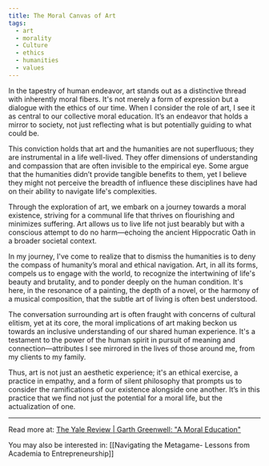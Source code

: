 ```yaml
---
title: The Moral Canvas of Art
tags:
  - art
  - morality
  - Culture
  - ethics
  - humanities
  - values
---
```

In the tapestry of human endeavor, art stands out as a distinctive thread with inherently moral fibers. It's not merely a form of expression but a dialogue with the ethics of our time. When I consider the role of art, I see it as central to our collective moral education. It’s an endeavor that holds a mirror to society, not just reflecting what is but potentially guiding to what could be.

This conviction holds that art and the humanities are not superfluous; they are instrumental in a life well-lived. They offer dimensions of understanding and compassion that are often invisible to the empirical eye. Some argue that the humanities didn’t provide tangible benefits to them, yet I believe they might not perceive the breadth of influence these disciplines have had on their ability to navigate life's complexities.

Through the exploration of art, we embark on a journey towards a moral existence, striving for a communal life that thrives on flourishing and minimizes suffering. Art allows us to live life not just bearably but with a conscious attempt to do no harm—echoing the ancient Hippocratic Oath in a broader societal context.

In my journey, I've come to realize that to dismiss the humanities is to deny the compass of humanity’s moral and ethical navigation. Art, in all its forms, compels us to engage with the world, to recognize the intertwining of life's beauty and brutality, and to ponder deeply on the human condition. It's here, in the resonance of a painting, the depth of a novel, or the harmony of a musical composition, that the subtle art of living is often best understood.

The conversation surrounding art is often fraught with concerns of cultural elitism, yet at its core, the moral implications of art making beckon us towards an inclusive understanding of our shared human experience. It's a testament to the power of the human spirit in pursuit of meaning and connection—attributes I see mirrored in the lives of those around me, from my clients to my family.

Thus, art is not just an aesthetic experience; it's an ethical exercise, a practice in empathy, and a form of silent philosophy that prompts us to consider the ramifications of our existence alongside one another. It’s in this practice that we find not just the potential for a moral life, but the actualization of one.

----

Read more at: [The Yale Review | Garth Greenwell: "A Moral Education"](https://yalereview.org/article/garth-greenwell-philip-roth)

You may also be interested in: [[Navigating the Metagame- Lessons from Academia to Entrepreneurship]]